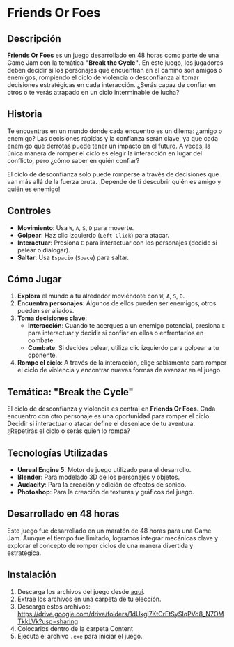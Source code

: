 # Friends Or Foes

## Descripción
**Friends Or Foes** es un juego desarrollado en 48 horas como parte de una Game Jam con la temática **"Break the Cycle"**. En este juego, los jugadores deben decidir si los personajes que encuentran en el camino son amigos o enemigos, rompiendo el ciclo de violencia o desconfianza al tomar decisiones estratégicas en cada interacción. ¿Serás capaz de confiar en otros o te verás atrapado en un ciclo interminable de lucha?

## Historia
Te encuentras en un mundo donde cada encuentro es un dilema: ¿amigo o enemigo? Las decisiones rápidas y la confianza serán clave, ya que cada enemigo que derrotas puede tener un impacto en el futuro. A veces, la única manera de romper el ciclo es elegir la interacción en lugar del conflicto, pero ¿cómo saber en quién confiar?

El ciclo de desconfianza solo puede romperse a través de decisiones que van más allá de la fuerza bruta. ¡Depende de ti descubrir quién es amigo y quién es enemigo!

## Controles

- **Movimiento**: Usa `W`, `A`, `S`, `D` para moverte.
- **Golpear**: Haz clic izquierdo (`Left Click`) para atacar.
- **Interactuar**: Presiona `E` para interactuar con los personajes (decide si pelear o dialogar).
- **Saltar**: Usa `Espacio` (`Space`) para saltar.

## Cómo Jugar

1. **Explora** el mundo a tu alrededor moviéndote con `W`, `A`, `S`, `D`.
2. **Encuentra personajes**: Algunos de ellos pueden ser enemigos, otros pueden ser aliados.
3. **Toma decisiones clave**:
   - **Interacción**: Cuando te acerques a un enemigo potencial, presiona `E` para interactuar y decidir si confiar en ellos o enfrentarlos en combate.
   - **Combate**: Si decides pelear, utiliza clic izquierdo para golpear a tu oponente.
4. **Rompe el ciclo**: A través de la interacción, elige sabiamente para romper el ciclo de violencia y encontrar nuevas formas de avanzar en el juego.

## Temática: "Break the Cycle"
El ciclo de desconfianza y violencia es central en **Friends Or Foes**. Cada encuentro con otro personaje es una oportunidad para romper el ciclo. Decidir si interactuar o atacar define el desenlace de tu aventura. ¿Repetirás el ciclo o serás quien lo rompa?

## Tecnologías Utilizadas
- **Unreal Engine 5**: Motor de juego utilizado para el desarrollo.
- **Blender**: Para modelado 3D de los personajes y objetos.
- **Audacity**: Para la creación y edición de efectos de sonido.
- **Photoshop**: Para la creación de texturas y gráficos del juego.

## Desarrollado en 48 horas
Este juego fue desarrollado en un maratón de 48 horas para una Game Jam. Aunque el tiempo fue limitado, logramos integrar mecánicas clave y explorar el concepto de romper ciclos de una manera divertida y estratégica.

## Instalación

1. Descarga los archivos del juego desde [aquí](#).
2. Extrae los archivos en una carpeta de tu elección.
3. Descarga estos archivos: https://drive.google.com/drive/folders/1dUkgl7KtCrEtSySIqPVd8_N7OMTkkLVk?usp=sharing
4. Colocarlos dentro de la carpeta Content
5. Ejecuta el archivo `.exe` para iniciar el juego.
